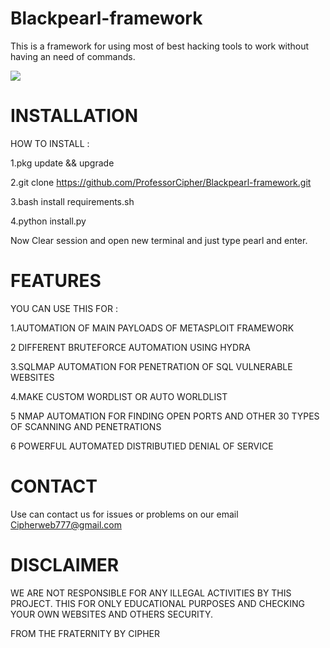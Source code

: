 # Blackpearl-framework
This is a framework for using most of best hacking tools to work without having an need of commands. 



<img src="https://github.com/ProfessorCipher/Blackpearl-framework/blob/master/image.jpg">

# INSTALLATION 

HOW TO INSTALL :

1.pkg update && upgrade 

2.git clone https://github.com/ProfessorCipher/Blackpearl-framework.git 

3.bash install requirements.sh

4.python install.py

Now Clear session and open new terminal and just type pearl and enter.

# FEATURES 

YOU CAN USE THIS FOR :

1.AUTOMATION OF MAIN PAYLOADS OF METASPLOIT FRAMEWORK 

2 DIFFERENT BRUTEFORCE AUTOMATION USING HYDRA 

3.SQLMAP AUTOMATION FOR PENETRATION OF SQL VULNERABLE WEBSITES 

4.MAKE CUSTOM WORDLIST OR AUTO WORLDLIST

5 NMAP AUTOMATION FOR FINDING OPEN PORTS AND OTHER 30 TYPES OF SCANNING AND PENETRATIONS

6 POWERFUL AUTOMATED DISTRIBUTIED DENIAL OF SERVICE 

# CONTACT 

Use can contact us for issues or problems on our email Cipherweb777@gmail.com 

# DISCLAIMER 

WE ARE NOT RESPONSIBLE FOR ANY ILLEGAL ACTIVITIES BY THIS PROJECT. THIS FOR ONLY EDUCATIONAL PURPOSES AND CHECKING YOUR OWN WEBSITES AND OTHERS SECURITY. 

FROM THE FRATERNITY BY CIPHER 





